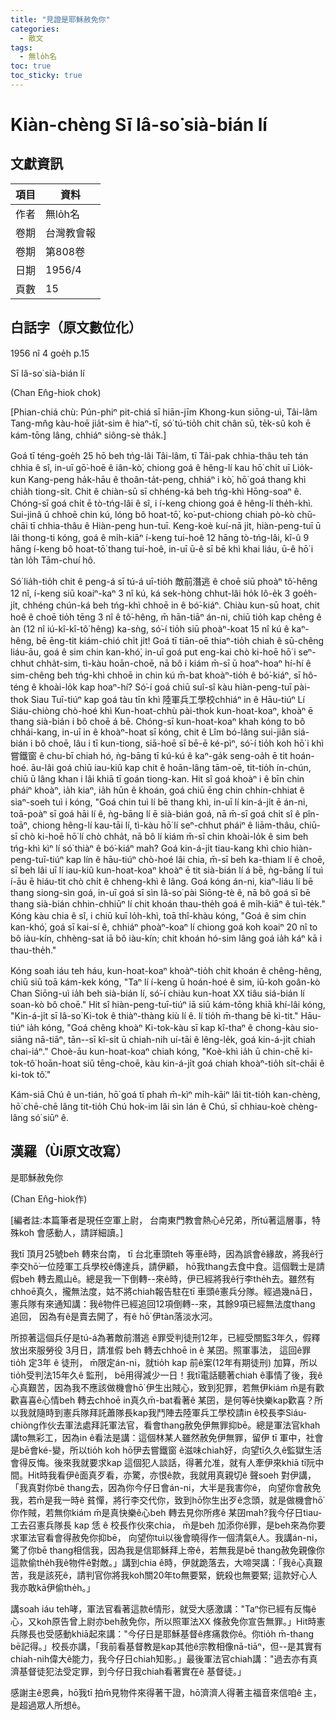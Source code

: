 ```yaml
---
title: "見證是耶穌赦免你"
categories:
  - 散文
tags:
  - 無lo̍h名
toc: true
toc_sticky: true
---
```


# Kiàn-chèng Sī Iâ-so͘ sià-bián lí

## 文獻資訊

| 項目 | 資料 |
|---|---|
| 作者 | 無lo̍h名 |
| 卷期 | 台灣教會報 |
| 卷期 | 第808卷 |
| 日期 | 1956/4 |
| 頁數 | 15 |

## 白話字（原文數位化）

1956 nî 4 goe̍h p.15

Sī Iâ-so͘ sià-bián lí

(Chan En̂g-hiok chok)

[Phian-chiá chù: Pún-phiⁿ pit-chiá sī hiān-jīm Khong-kun siōng-uì, Tâi-lâm Tang-mn̂g kàu-hoē jia̍t-sim ê hiaⁿ-tī, só͘ tú-tio̍h chit chân sū, te̍k-sû koh ē kám-tōng lâng, chhiáⁿ siông-sè tha̍k.]

Goá tī téng-goe̍h 25 hō beh tńg-lâi Tâi-lâm, tī Tâi-pak chhia-thâu teh tán chhia ê sî, in-uī gō͘-hoē ê iân-kò͘, chiong goá ê hêng-lí kau hō͘ chi̍t uī Lio̍k-kun Kang-peng ha̍k-hāu ê thoân-ta̍t-peng, chhiáⁿ i kò͘, hō͘ goá thang khì chia̍h tiong-si̍t. Chit ê chiàn-sū sī chhéng-ká beh tńg-khì Hōng-soaⁿ ê. Chóng-sī goá chi̍t ē tò-tńg-lâi ê sî, i í-keng chiong goá ê hêng-lí the̍h-khì. Sui-jinâ ū chhoē chin kú, lóng bô hoat-tō͘, ko͘-put-chiong chiah pò-kò chū-chāi tī chhia-thâu ê Hiàn-peng hun-tuī. Keng-koè kuí-nā ji̍t, hiàn-peng-tuī ū lâi thong-ti kóng, goá ê mi̍h-kiāⁿ í-keng tui-hoê 12 hāng tò-tńg-lâi, kî-û 9 hāng í-keng bô hoat-tō͘ thang tui-hoê, in-uī ū-ê sī bē khì khai liáu, ū-ê hō͘ i tàn lo̍h Tām-chuí hô.

Só͘ lia̍h-tio̍h chit ê peng-á sī tú-á uī-tio̍h 敵前潛逃 ê choē siū phoàⁿ tô͘-hêng 12 nî, í-keng siū koaiⁿ-kaⁿ 3 nî kú, ká sek-hòng chhut-lâi ho̍k lô-e̍k 3 goe̍h-ji̍t, chhéng chún-ká beh tńg-khì chhoē in ê bó͘-kiáⁿ. Chiàu kun-sū hoat, chit hoê ê choē tio̍h tēng 3 nî ê tô͘-hêng, m̄ hān-tiāⁿ án-ni, chiū tio̍h kap chêng ê àn (12 nî iú-kî-kî-tô͘ hêng) ka-sǹg, só͘-í tio̍h siū phoàⁿ-koat 15 nî kú ê kaⁿ-hêng, bē ēng-tit kiám-chió chi̍t ji̍t! Goá tī tiān-oē thiaⁿ-tio̍h chiah ê sū-chêng liáu-āu, goá ê sim chin kan-khó͘, in-uī goá put eng-kai chò ki-hoē hō͘ i seⁿ-chhut chha̍t-sim, tì-kàu hoān-choē, nā bô i kiám m̄-sī ū hoaⁿ-hoaⁿ hí-hí ê sim-chêng beh tńg-khì chhoē in chin kú m̄-bat khoàⁿ-tio̍h ê bó͘-kiáⁿ, sī hô-téng ê khoài-lo̍k kap hoaⁿ-hí? Só͘-í goá chiū suî-sî kàu hiàn-peng-tuī pài-thok Siau Tuī-tiúⁿ kap goá tàu tīn khì 陸軍兵工學校chhiáⁿ in ê Hāu-tiúⁿ Lí Siáu-chiòng chò-hoé khì Kun-hoat-chhù pài-thok kun-hoat-koaⁿ, khoàⁿ ē thang sià-bián i bô choē á bē. Chóng-sī kun-hoat-koaⁿ khah kóng to bô chhái-kang, in-uī in ê khoàⁿ-hoat sī kóng, chit ê Lîm bó-lâng sui-jiân siá-bián i bô choē, lâu i tī kun-tiong, siā-hoē sī bē-ē ké-pìⁿ, só͘-í tio̍h koh hō͘ i khì 嘗鐵窗 ê chu-bī chiah hó, ǹg-bāng tī kú-kú ê kaⁿ-ga̍k seng-oa̍h ē tit hoán-hoé. āu-lâi goá chiū iau-kiû kap chit ê hoān-lâng tām-oē, tit-tio̍h ín-chún, chiū ū lâng khan i lâi khiā tī goán tiong-kan. Hit sî goá khoàⁿ i ê bīn chin pháiⁿ khoàⁿ, ia̍h kiaⁿ, ia̍h hūn ê khoán, goá chiū ēng chin chhin-chhiat ê siaⁿ-soeh tuì i kóng, "Goá chin tuì lí bē thang khì, in-uī lí kin-á-ji̍t ē án-ni, toā-poàⁿ sī goá hāi lí ê, ǹg-bāng lí ē sià-bián goá, nā m̄-sī goá chi̍t sî ê pîn-toāⁿ, chiong hêng-lí kau-tāi lí, tì-kàu hō͘ lí seⁿ-chhut pháiⁿ ê liām-thâu, chiū-sī chò ki-hoē hō͘ lí chò chha̍t, nā bô lí kiám m̄-sī chin khoài-lo̍k ê sim beh tńg-khì kìⁿ lí só͘ thiàⁿ ê bó͘-kiáⁿ mah? Goá kin-á-ji̍t tiau-kang khì chio hiàn-peng-tuī-tiúⁿ kap lín ê hāu-tiúⁿ chò-hoé lâi chia, m̄-sī beh ka-thiam lí ê choē, sī beh lâi uī lí iau-kiû kun-hoat-koaⁿ khoàⁿ ē tit sià-bián lí á bē, ǹg-bāng lí tuì í-āu ē hiáu-tit chò chi̍t ê chheng-khì ê lâng. Goá kóng án-ni, kiaⁿ-liáu lí bē thang siong-sìn goá, in-uī goá sī sìn Iâ-so͘ pài Siōng-tè ê, nā bô goá sī bē thang sià-bián chhin-chhiūⁿ lí chit khoán thau-the̍h goá ê mi̍h-kiāⁿ ê tuì-te̍k." Kóng kàu chia ê sî, i chiū kuī lo̍h-khì, toā thî-khàu kóng, "Goá ê sim chin kan-khó͘, goá sī kai-sí ê, chhiáⁿ phoàⁿ-koaⁿ lí chiong goá koh koaiⁿ 20 nî to bô iàu-kín, chhèng-sat iā bô iàu-kín; chit khoán hó-sim lâng goá ia̍h káⁿ kā i thau-the̍h."

Kóng soah iáu teh háu, kun-hoat-koaⁿ khoàⁿ-tio̍h chit khoán ê chêng-hêng, chiū siū toā kám-kek kóng, "Taⁿ lí í-keng ū hoán-hoé ê sim, iū-koh goân-kò Chan Siōng-uì ia̍h beh sià-bián lí, só͘-í chiàu kun-hoat XX tiâu siá-bián lí soan-kò bô choē." Hit sî hiàn-peng-tuī-tiúⁿ iā siū kám-tōng khiā khí-lâi kóng, "Kin-á-ji̍t sī Iâ-so͘ Ki-tok ê thiàⁿ-thàng kiù lí ê. lí tio̍h m̄-thang bē kì-tit." Hāu-tiúⁿ ia̍h kóng, "Goá chêng khoàⁿ Ki-tok-kàu sī kap kî-thaⁿ ê chong-kàu sio-siāng nā-tiāⁿ, tān--sī kî-si̍t ū chiah-nih uí-tāi ê lêng-le̍k, goá kin-á-ji̍t chiah chai-iáⁿ." Choè-āu kun-hoat-koaⁿ chiah kóng, "Koè-khì ia̍h ū chin-chē ki-tok-tô͘ hoān-hoat siū tēng-choē, kàu kin-á-ji̍t goá chiah khoàⁿ-tio̍h si̍t-chāi ê ki-tok tô͘."

Kám-siā Chú ê un-tián, hō͘ goá tī phah m̄-kìⁿ mi̍h-kāiⁿ lâi tit-tio̍h kan-chèng, hō͘ chē-chē lâng tit-tio̍h Chú hok-im lâi sìn lán ê Chú, sī chhiau-koè chèng-lâng só͘ siūⁿ ê.

## 漢羅（Ùi原文改寫）

是耶穌赦免你

(Chan En̂g-hiok作)

[編者註:本篇筆者是現任空軍上尉， 台南東門教會熱心ê兄弟，所tú著這層事，特殊koh 會感動人，請詳細讀。]

我tī 頂月25號beh 轉來台南， tī 台北車頭teh 等車ê時，因為誤會ê緣故，將我ê行李交hō͘一位陸軍工兵學校ê傳達兵，請伊顧， hō͘我thang去食中食。這個戰士是請假beh 轉去鳳山ê。總是我一下倒轉--來ê時，伊已經將我ê行李the̍h去。雖然有chhoē真久，攏無法度，姑不將chiah報告駐在tī 車頭ê憲兵分隊。經過幾nā日，憲兵隊有來通知講：我ê物件已經追回12項倒轉--來，其餘9項已經無法度thang 追回， 因為有ê是賣去開了，有ê hō͘ 伊tàn落淡水河。

所掠著這個兵仔是tú-á為著敵前潛逃 ê罪受判徒刑12年，已經受關監3年久，假釋放出來服勞役 3月日，請准假 beh 轉去chhoē in ê 某囝。照軍事法， 這回ê罪tio̍h 定3年 ê 徒刑， m̄限定án-ni，就tio̍h kap 前ê案(12年有期徒刑) 加算，所以tio̍h受判法15年久ê 監刑， bē用得減少一日！我tī電話聽著chiah ê事情了後，我ê心真艱苦，因為我不應該做機會hō͘ 伊生出賊心，致到犯罪，若無伊kiám m̄是有歡歡喜喜ê心情beh 轉去chhoē in真久m̄-bat看著ê 某囝，是何等ê快樂kap歡喜？所以我就隨時到憲兵隊拜託蕭隊長kap我鬥陣去陸軍兵工學校請in ê校長李Siáu-chiòng作伙去軍法處拜託軍法官，看會thang赦免伊無罪抑bē。總是軍法官khah講to無彩工，因為in ê看法是講：這個林某人雖然赦免伊無罪，留伊 tī 軍中，社會是bē會ké-變，所以tio̍h koh hō͘伊去嘗鐵窗 ê滋味chiah好，向望tī久久ê監獄生活會得反悔。後來我就要求kap 這個犯人談話，得著允准，就有人牽伊來khiā tī阮中間。Hit時我看伊ê面真歹看，亦驚，亦恨ê款，我就用真親切ê 聲soeh 對伊講，「我真對你bē thang去，因為你今仔日會án-ni，大半是我害你ê， 向望你會赦免我，若m̄是我一時ê 貧憚，將行李交代你，致到hō͘你生出歹ê念頭，就是做機會hō͘你作賊，若無你kiám m̄是真快樂ê心beh 轉去見你所疼ê 某囝mah?我今仔日tiau-工去召憲兵隊長 kap 恁 ê 校長作伙來chia， m̄是beh 加添你ê罪，是beh來為你要求軍法官看會得赦免你抑bē， 向望你tuì以後會曉得作一個清氣ê人。我講án-ni， 驚了你bē thang相信我，因為我是信耶穌拜上帝ê，若無我是bē thang赦免親像你這款偷the̍h我ê物件ê對敵。」講到chia ê時，伊就跪落去，大啼哭講：「我ê心真艱苦，我是該死ê，請判官你將我koh關20年to無要緊，銃殺也無要緊; 這款好心人我亦敢kā伊偷the̍h。」

講soah iáu teh哮，軍法官看著這款ê情形，就受大感激講："Taⁿ你已經有反悔ê心，又koh原告曾上尉亦beh赦免你，所以照軍法XX 條赦免你宣告無罪。」Hit時憲兵隊長也受感動khiā起來講："今仔日是耶穌基督ê疼痛救你ê。你tio̍h m̄-thang bē記得。」校長亦講，「我前看基督教是kap其他ê宗教相像nā-tiāⁿ，但--是其實有chiah-nih偉大ê能力，我今仔日chiah知影。」最後軍法官chiah講："過去亦有真濟基督徒犯法受定罪，到今仔日我chiah看著實在ê 基督徒。」

感謝主ê恩典，hō͘我tī 拍m̄見物件來得著干證，hō͘濟濟人得著主福音來信咱ê 主，是超過眾人所想ê。
